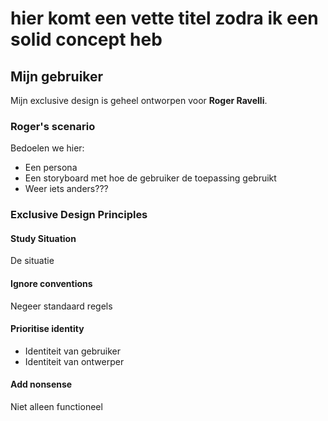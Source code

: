 # hier komt een vette titel zodra ik een solid concept heb

## Mijn gebruiker  
Mijn exclusive design is geheel ontworpen voor **Roger Ravelli**.  


### Roger's scenario  
Bedoelen we hier:
- Een persona
- Een storyboard met hoe de gebruiker de toepassing gebruikt
- Weer iets anders???

### Exclusive Design Principles  
#### Study Situation  
De situatie  

#### Ignore conventions  
Negeer standaard regels  

#### Prioritise identity  
- Identiteit van gebruiker  
- Identiteit van ontwerper  

#### Add nonsense  
Niet alleen functioneel  


<!-- Maak verschillende ontwerpen, versies en varianten van je opdracht. Experimenteer met verschillende vormen van interactie en vormgeving. Wat werkt goed? Wat werkt niet goed?

Beschrijf je mens met een User Scenario.

Test je ideeen en ontwerp 3 keer met jouw mens. Verbeter je ontwerp op basis van de feedback die je hebt gekregen uit de tests. Documenteer de testen goed.

Leg de exclusive design principles uit en beschrijf hoe je die hebt toegepast.

Zorg dat je voor de beoordeling in je Readme (of wiki) een conclusie schrijft waar je in gaat op de leerdoelen en criteria en hoe je dit hebt gehaald. Dit is je bewijsvoering voor het vak. -->
